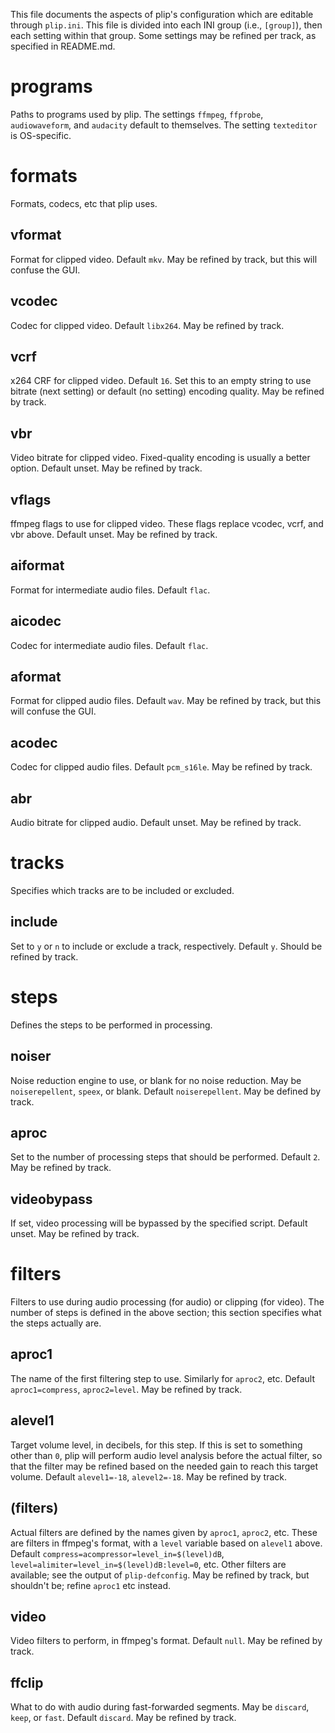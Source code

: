 This file documents the aspects of plip's configuration which are editable
through `plip.ini`. This file is divided into each INI group (i.e., `[group]`),
then each setting within that group. Some settings may be refined per track, as
specified in README.md.


# programs

Paths to programs used by plip. The settings `ffmpeg`, `ffprobe`,
`audiowaveform`, and `audacity` default to themselves. The setting `texteditor`
is OS-specific.


# formats

Formats, codecs, etc that plip uses.

## vformat

Format for clipped video. Default `mkv`. May be refined by track, but this will
confuse the GUI.

## vcodec

Codec for clipped video. Default `libx264`. May be refined by track.

## vcrf

x264 CRF for clipped video. Default `16`. Set this to an empty string to use
bitrate (next setting) or default (no setting) encoding quality. May be refined
by track.

## vbr

Video bitrate for clipped video. Fixed-quality encoding is usually a better
option. Default unset. May be refined by track.

## vflags

ffmpeg flags to use for clipped video. These flags replace vcodec, vcrf, and
vbr above. Default unset. May be refined by track.

## aiformat

Format for intermediate audio files. Default `flac`.

## aicodec

Codec for intermediate audio files. Default `flac`.

## aformat

Format for clipped audio files. Default `wav`. May be refined by track, but
this will confuse the GUI.

## acodec

Codec for clipped audio files. Default `pcm_s16le`. May be refined by track.

## abr

Audio bitrate for clipped audio. Default unset. May be refined by track.


# tracks

Specifies which tracks are to be included or excluded.

## include

Set to `y` or `n` to include or exclude a track, respectively. Default `y`.
Should be refined by track.


# steps

Defines the steps to be performed in processing.

## noiser

Noise reduction engine to use, or blank for no noise reduction. May be
`noiserepellent`, `speex`, or blank. Default `noiserepellent`. May be defined
by track.

## aproc

Set to the number of processing steps that should be performed. Default `2`.
May be refined by track.

## videobypass

If set, video processing will be bypassed by the specified script. Default
unset. May be refined by track.


# filters

Filters to use during audio processing (for audio) or clipping (for video). The
number of steps is defined in the above section; this section specifies what
the steps actually are.

## aproc1

The name of the first filtering step to use. Similarly for `aproc2`, etc.
Default `aproc1=compress`, `aproc2=level`. May be refined by track.

## alevel1

Target volume level, in decibels, for this step. If this is set to something
other than `0`, plip will perform audio level analysis before the actual
filter, so that the filter may be refined based on the needed gain to reach
this target volume. Default `alevel1=-18`, `alevel2=-18`. May be refined by
track.

## (filters)

Actual filters are defined by the names given by `aproc1`, `aproc2`, etc. These
are filters in ffmpeg's format, with a `level` variable based on `alevel1`
above. Default `compress=acompressor=level_in=$(level)dB`,
`level=alimiter=level_in=$(level)dB:level=0`, etc. Other filters are available;
see the output of `plip-defconfig`. May be refined by track, but shouldn't be;
refine `aproc1` etc instead.

## video

Video filters to perform, in ffmpeg's format. Default `null`. May be refined by
track.

## ffclip

What to do with audio during fast-forwarded segments. May be `discard`, `keep`,
or `fast`. Default `discard`. May be refined by track.

